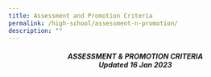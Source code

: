 ```yaml
---
title: Assessment and Promotion Criteria
permalink: /high-school/assessment-n-promotion/
description: ""
---
```

##### <center>ASSESSMENT &amp; PROMOTION CRITERIA<br>_Updated 16 Jan 2023_</center>


